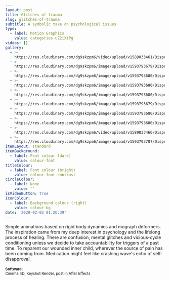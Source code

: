 ```yaml
---
layout: post
title: Glitches of trauma
slug: glitches-of-trauma
subtitle: A symbolic take on psychological issues
type:
  - label: Motion Graphics
    value: categories-uZ2iXiPg
videos: []
gallery:
  - >-
    https://res.cloudinary.com/dg9skzpm6/video/upload/v1589033461/Dispersed%20glitches/yln1nbcihoemml7cpezy.mp4
  - >-
    https://res.cloudinary.com/dg9skzpm6/image/upload/v1593793679/Dispersed%20glitches/uw0yzprurqsa0wsbwuls.jpg
  - >-
    https://res.cloudinary.com/dg9skzpm6/image/upload/v1593793680/Dispersed%20glitches/uznqnurb3iqypkqehnlu.jpg
  - >-
    https://res.cloudinary.com/dg9skzpm6/image/upload/v1593793680/Dispersed%20glitches/m8mr6lsum6shkvqrlvi5.jpg
  - >-
    https://res.cloudinary.com/dg9skzpm6/image/upload/v1593793680/Dispersed%20glitches/ktqjkexwkbj49xoclwls.jpg
  - >-
    https://res.cloudinary.com/dg9skzpm6/image/upload/v1593793679/Dispersed%20glitches/jsuhnqncrciblqwbfxvv.jpg
  - >-
    https://res.cloudinary.com/dg9skzpm6/image/upload/v1593793680/Dispersed%20glitches/nnshmg0vqyqrd9kykz9b.jpg
  - >-
    https://res.cloudinary.com/dg9skzpm6/image/upload/v1593793680/Dispersed%20glitches/bsbh6wpdyvwwgnbd0xgz.jpg
  - >-
    https://res.cloudinary.com/dg9skzpm6/video/upload/v1589033466/Dispersed%20glitches/tvqkuzbgjp9jptihw7i8.mp4
  - >-
    https://res.cloudinary.com/dg9skzpm6/image/upload/v1593793707/Dispersed%20glitches/njduyuuizllaq5i29qfn.jpg
itemLayout: standard
itemBackground:
  - label: Font colour (dark)
    value: colour-font
titleColour:
  - label: Font colour (bright)
    value: colour-font-contrast
circleColour:
  - label: None
    value: ''
isVideoButton: true
iconColour:
  - label: Background colour (right)
    value: colour-bg
date: '2020-02-03 01:26:39'
---
```

Simple animations based on rigid body dynamics and mograph deformers. The inspiration came from my deep interest in psychology and the lifelong process of healing. There are confusion, mental glitches and vicious-cycle conditioning unless we decide to take accountability for triggers of a past time. To reparent our wounded inner child, wherever the source of pain has been coming from. Medication might feel like crashing wave's echo of self-disapproval.<br><br><small><b>Software:</b><br>Cinema 4D, Keyshot Render, post in After Effects</small>
